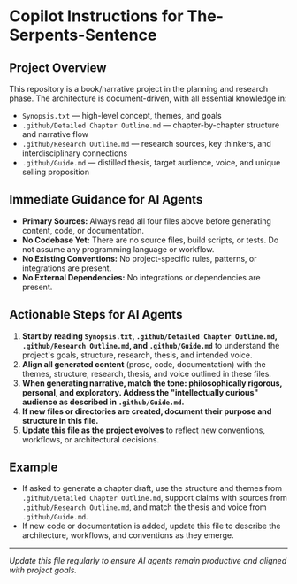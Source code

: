 

# Copilot Instructions for The-Serpents-Sentence

## Project Overview
This repository is a book/narrative project in the planning and research phase. The architecture is document-driven, with all essential knowledge in:
- `Synopsis.txt` — high-level concept, themes, and goals
- `.github/Detailed Chapter Outline.md` — chapter-by-chapter structure and narrative flow
- `.github/Research Outline.md` — research sources, key thinkers, and interdisciplinary connections
- `.github/Guide.md` — distilled thesis, target audience, voice, and unique selling proposition

## Immediate Guidance for AI Agents
- **Primary Sources:** Always read all four files above before generating content, code, or documentation.
- **No Codebase Yet:** There are no source files, build scripts, or tests. Do not assume any programming language or workflow.
- **No Existing Conventions:** No project-specific rules, patterns, or integrations are present.
- **No External Dependencies:** No integrations or dependencies are present.

## Actionable Steps for AI Agents
1. **Start by reading `Synopsis.txt`, `.github/Detailed Chapter Outline.md`, `.github/Research Outline.md`, and `.github/Guide.md`** to understand the project's goals, structure, research, thesis, and intended voice.
2. **Align all generated content** (prose, code, documentation) with the themes, structure, research, thesis, and voice outlined in these files.
3. **When generating narrative, match the tone: philosophically rigorous, personal, and exploratory. Address the "intellectually curious" audience as described in `.github/Guide.md`.**
4. **If new files or directories are created, document their purpose and structure in this file.**
5. **Update this file as the project evolves** to reflect new conventions, workflows, or architectural decisions.

## Example
- If asked to generate a chapter draft, use the structure and themes from `.github/Detailed Chapter Outline.md`, support claims with sources from `.github/Research Outline.md`, and match the thesis and voice from `.github/Guide.md`.
- If new code or documentation is added, update this file to describe the architecture, workflows, and conventions as they emerge.

---
*Update this file regularly to ensure AI agents remain productive and aligned with project goals.*
